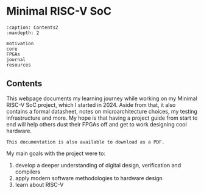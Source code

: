 # Minimal RISC-V SoC

```{toctree}
:caption: Contents2
:maxdepth: 2

motivation
core
FPGAs
journal
resources
```

## Contents

This webpage documents my learning journey while working on my Minimal RISC-V
SoC project, which I started in 2024. Aside from that, it also contains a formal
datasheet, notes on microarchitecture choices, my testing infrastructure and
more. My hope is that having a project guide from start to end will help others
dust their FPGAs off and get to work designing cool hardware.

```{note}
This documentation is also available to download as a PDF.
```

My main goals with the project were to:

1. develop a deeper understanding of digital design, verification and compilers
1. apply modern software methodologies to hardware design
1. learn about RISC-V
